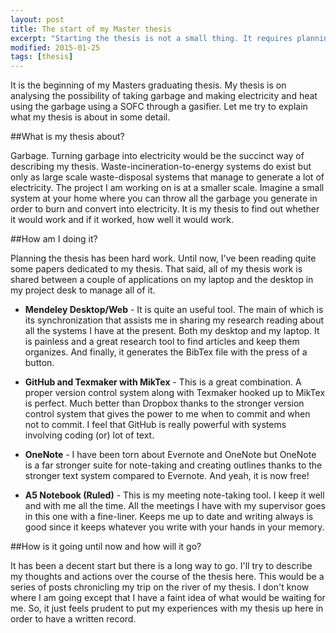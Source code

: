 ```yaml
---
layout: post
title: The start of my Master thesis
excerpt: "Starting the thesis is not a small thing. It requires planning."
modified: 2015-01-25
tags: [thesis]
---
```

It is the beginning of my Masters graduating thesis. My thesis is on analysing the possibility of taking garbage and making electricity and heat using the garbage using a SOFC through a gasifier. Let me try to explain what my thesis is about in some detail.

##What is my thesis about? 

Garbage. Turning garbage into electricity would be the succinct way of describing my thesis. Waste-incineration-to-energy systems do exist but only as large scale waste-disposal systems that manage to generate a lot of electricity. The project I am working on is at a smaller scale. Imagine a small system at your home where you can throw all the garbage you generate in order to burn and convert into electricity. It is my thesis to find out whether it would work and if it worked, how well it would work.

##How am I doing it? 

Planning the thesis has been hard work. Until now, I've been reading quite some papers dedicated to my thesis. That said, all of my thesis work is shared between a couple of applications on my laptop and the desktop in my project desk to manage all of it. 

* **Mendeley Desktop/Web** - It is quite an useful tool. The main of which is its synchronization that assists me in sharing my research reading about all the systems I have at the present. Both my desktop and my laptop. It is painless and a great research tool to find articles and keep them organizes. And finally, it generates the BibTex file with the press of a button. 

* **GitHub and Texmaker with MikTex** - This is a great combination. A proper version control system along with Texmaker hooked up to MikTex is perfect. Much better than Dropbox thanks to the stronger version control system that gives the power to me when to commit and when not to commit. I feel that GitHub is really powerful with systems involving coding (or) lot of text. 

* **OneNote** - I have been torn about Evernote and OneNote but OneNote is a far stronger suite for note-taking and creating outlines thanks to the stronger text system compared to Evernote. And yeah, it is now free!

* **A5 Notebook (Ruled)** - This is my meeting note-taking tool. I keep it well and with me all the time. All the meetings I have with my supervisor goes in this one with a fine-liner. Keeps me up to date and writing always is good since it keeps whatever you write with your hands in your memory.

##How is it going until now and how will it go? 

It has been a decent start but there is a long way to go. I'll try to describe my thoughts and actions over the course of the thesis here. This would be a series of posts chronicling my trip on the river of my thesis. I don't know where I am going except that I have a faint idea of what would be waiting for me. So, it just feels prudent to put my experiences with my thesis up here in order to have a written record. 

